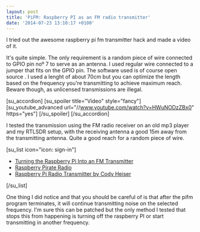 ```yaml
---
layout: post
title: 'PiFM: Raspberry PI as an FM radio transmitter'
date: '2014-07-23 13:10:17 +0100'
---
```


I tried out the awesome raspberry pi fm transmitter hack and made a video of it.

It's quite simple. The only requirement is a random piece of wire connected to GPIO pin no&ordm; 7 to serve as an antenna. I used regular wire connected to a jumper that fits on the GPIO pin. The software used is of course open source <i class="fa fa-heart"></i>. I used a lenght of about 70cm but&nbsp;you can optimize the length based on the frequency you're transmitting to achieve maximum reach. Beware though, as unlicensed transmissions are illegal.

[su_accordion]
[su_spoiler title="Video" style="fancy"]
[su_youtube_advanced url="//www.youtube.com/watch?v=HWuNODzZBx0" https="yes"]
[/su_spoiler]
[/su_accordion]

I tested the transmission using the FM radio receiver on an old mp3 player and my RTLSDR setup, with the receiving&nbsp;antenna a good 15m away from the&nbsp;transmitting antenna. Quite a good reach for a random piece of wire.

[su_list icon="icon: sign-in"]

- <a href="http://www.icrobotics.co.uk/wiki/index.php/Turning_the_Raspberry_Pi_Into_an_FM_Transmitter">Turning the Raspberry Pi Into an FM Transmitter</a>
- <a href="http://makezine.com/projects/make-38-cameras-and-av/raspberry-pirate-radio/">Raspberry Pirate Radio</a>
- <a href="http://www.instructables.com/id/Raspberry-Pi-Radio-Transmitter/">Raspberry Pi Radio Transmitter by Cody Heiser</a>


[/su_list]

One thing I did notice and that you should be careful of is that after the pifm program terminates, it will continue transmitting noise on the selected frequency. I'm sure this can be patched but the only method I tested that stops this from happening is turning off the raspberry PI or start transmitting in another frequency.

